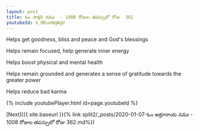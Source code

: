 ```yaml
---
layout: post
title: ఓం సాక్షిని నమః  - 1008 రోజుల తపస్సులో రోజు  361
youtubeId: S_MEunNqWgU
---
```

 
 
Helps get goodness, bliss and peace and God's blessings
 
Helps remain focused, help generate inner energy 
 
Helps boost physical and mental health 
 
Helps remain grounded and generates a sense of gratitude towards the greater power 
 
Helps reduce bad karma
 
 
 
 


{% include youtubePlayer.html id=page.youtubeId %}
 
[Next]({{ site.baseurl }}{% link  split2/_posts/2020-01-07-ఓం అక్రూరాయ నమః  - 1008 రోజుల తపస్సులో రోజు  362.md%})
 
